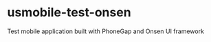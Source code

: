 usmobile-test-onsen
===================

Test mobile application built with PhoneGap and Onsen UI framework